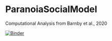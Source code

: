 # ParanoiaSocialModel
Computational Analysis from Barnby et al., 2020


[![Binder](https://notebooks.gesis.org/binder/badge_logo.svg)](https://notebooks.gesis.org/binder/v2/gh/josephmbarnby/ParanoiaSocialModel/master)
